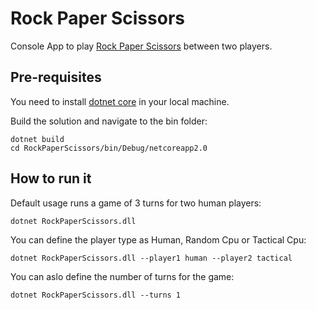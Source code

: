 # Rock Paper Scissors #

Console App to play [Rock Paper Scissors](https://en.wikipedia.org/wiki/Rock-paper-scissors) between two players.

## Pre-requisites ##

You need to install [dotnet core](https://www.microsoft.com/net/learn/get-started
) in your local machine.

Build the solution and navigate to the bin folder:

```
dotnet build 
cd RockPaperScissors/bin/Debug/netcoreapp2.0
```

## How to run it ##

Default usage runs a game of 3 turns for two human players:

```
dotnet RockPaperScissors.dll
```

You can define the player type as Human, Random Cpu or Tactical Cpu:
```
dotnet RockPaperScissors.dll --player1 human --player2 tactical
```

You can aslo define the number of turns for the game:
```
dotnet RockPaperScissors.dll --turns 1
```